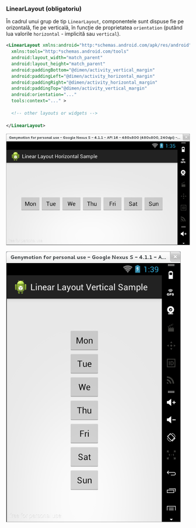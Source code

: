 ### LinearLayout (obligatoriu)

În cadrul unui grup de tip `LinearLayout`, componentele sunt dispuse fie
pe orizontală, fie pe verticală, în funcție de proprietatea
`orientation` (putând lua valorile `horizontal` - implicită sau
`vertical`).

``` xml
<LinearLayout xmlns:android="http:*schemas.android.com/apk/res/android"
  xmlns:tools="http:*schemas.android.com/tools"
  android:layout_width="match_parent"
  android:layout_height="match_parent"
  android:paddingBottom="@dimen/activity_vertical_margin"
  android:paddingLeft="@dimen/activity_horizontal_margin"
  android:paddingRight="@dimen/activity_horizontal_margin"
  android:paddingTop="@dimen/activity_vertical_margin"
  android:orientation="..."
  tools:context="..." >
    
  <!-- other layouts or widgets -->
    
</LinearLayout>    
```

![](images/linear_layout_horizontal_sample.png)

![](images/linear_layout_vertical_sample.png)

